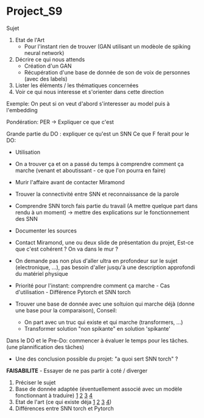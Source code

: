 # Project_S9

Sujet 
1. Etat de l'Art
    - Pour l'instant rien de trouver (GAN utilisant un modèole de spiking neural network)
2. Décrire ce qui nous attends
    - Création d'un GAN
    - Récupération d'une base de donnée de son de voix de personnes (avec des labels)
3. Lister les éléments / les thématiques concernées
4. Voir ce qui nous interesse et s'orienter dans cette direction

Exemple: On peut si on veut d'abord s'interesser au model puis à l'embedding


Pondération: PER -> Expliquer ce que c'est

Grande partie du DO : expliquer ce qu'est un SNN
Ce que F ferait pour le DO:
- Utilisation
- On a trouver ça et on a passé du temps à comprendre comment ça marche (venant et aboutissant - ce que l'on pourra en faire)
- Murir l'affaire avant de contacter Miramond
- Trouver la connectivité entre SNN et reconnaissance de la parole
- Comprendre SNN torch fais partie du travail (A mettre quelque part dans rendu à un moment) -> mettre des explications sur le fonctionnement des SNN
- Documenter les sources
- Contact Miramond, une ou deux slide de présentation du projet, Est-ce que c'est cohérent ? On va dans le mur ?
- On demande pas non plus d'aller ultra en profondeur sur le sujet (electronique, ...), pas besoin d'aller jusqu'à une description approfondi du matériel physique
- Priorité pour l'instant: comprendre comment ça marche - Cas d'utilisation - Différence Pytorch et SNN torch

- Trouver une base de donnée avec une soltuion qui marche déjà (donne une base pour la comparaison), Conseil:
    - On part avec un truc qui existe et qui marche (transformers, ...)
    - Transformer solution "non spikante" en solution 'spikante'

Dans le DO et le Pre-Do: commencer à évaluer le temps pour les tâches. (une plannification des tâches)

- Une des conclusion possible du projet: "a quoi sert SNN torch" ?

**FAISABILITE** - Essayer de ne pas partir à coté / diverger

1. Préciser le sujet
2. Base de donnée adaptée (éventuellement associé avec un modèle fonctionnant à traduire) [1](https://towardsdatascience.com/40-open-source-audio-datasets-for-ml-59dc39d48f06) [2](http://multicomp.cs.cmu.edu/resources/cmu-mosei-dataset/) [3](https://sail.usc.edu/iemocap/) [4](https://paperswithcode.com/datasets?task=speech-recognition)
3. Etat de l'art (ce qui existe déja [1](https://github.com/h-betz/NeuralNetwork) [2](https://arxiv.org/pdf/2302.01194.pdf) [3](https://mediatum.ub.tum.de/doc/1616138/k2eq5dx7s2rkanp176n66686m.Auge2021_Chapter_End-to-EndSpikingNeuralNetwork.pdf) [4](https://cnrs.hal.science/hal-03452737/file/Papier%20Meta%202021.pdf))
4. Différences entre SNN torch et Pytorch